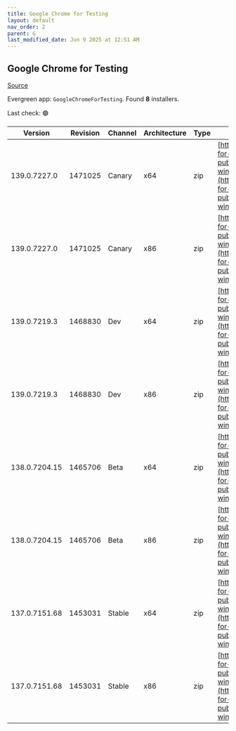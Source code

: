```yaml
---
title: Google Chrome for Testing
layout: default
nav_order: 2
parent: G
last_modified_date: Jun 9 2025 at 12:51 AM
---
```


## Google Chrome for Testing

[Source](https://googlechromelabs.github.io/chrome-for-testing/)

Evergreen app: `GoogleChromeForTesting`. Found **8** installers.

Last check: 🟢

| Version       | Revision | Channel | Architecture | Type | URI                                                                                                                                                                                            |
| ------------- | -------- | ------- | ------------ | ---- | ---------------------------------------------------------------------------------------------------------------------------------------------------------------------------------------------- |
| 139.0.7227.0  | 1471025  | Canary  | x64          | zip  | [https://storage.googleapis.com/chrome-for-testing-public/139.0.7227.0/win64/chrome-win64.zip](https://storage.googleapis.com/chrome-for-testing-public/139.0.7227.0/win64/chrome-win64.zip)   |
| 139.0.7227.0  | 1471025  | Canary  | x86          | zip  | [https://storage.googleapis.com/chrome-for-testing-public/139.0.7227.0/win32/chrome-win32.zip](https://storage.googleapis.com/chrome-for-testing-public/139.0.7227.0/win32/chrome-win32.zip)   |
| 139.0.7219.3  | 1468830  | Dev     | x64          | zip  | [https://storage.googleapis.com/chrome-for-testing-public/139.0.7219.3/win64/chrome-win64.zip](https://storage.googleapis.com/chrome-for-testing-public/139.0.7219.3/win64/chrome-win64.zip)   |
| 139.0.7219.3  | 1468830  | Dev     | x86          | zip  | [https://storage.googleapis.com/chrome-for-testing-public/139.0.7219.3/win32/chrome-win32.zip](https://storage.googleapis.com/chrome-for-testing-public/139.0.7219.3/win32/chrome-win32.zip)   |
| 138.0.7204.15 | 1465706  | Beta    | x64          | zip  | [https://storage.googleapis.com/chrome-for-testing-public/138.0.7204.15/win64/chrome-win64.zip](https://storage.googleapis.com/chrome-for-testing-public/138.0.7204.15/win64/chrome-win64.zip) |
| 138.0.7204.15 | 1465706  | Beta    | x86          | zip  | [https://storage.googleapis.com/chrome-for-testing-public/138.0.7204.15/win32/chrome-win32.zip](https://storage.googleapis.com/chrome-for-testing-public/138.0.7204.15/win32/chrome-win32.zip) |
| 137.0.7151.68 | 1453031  | Stable  | x64          | zip  | [https://storage.googleapis.com/chrome-for-testing-public/137.0.7151.68/win64/chrome-win64.zip](https://storage.googleapis.com/chrome-for-testing-public/137.0.7151.68/win64/chrome-win64.zip) |
| 137.0.7151.68 | 1453031  | Stable  | x86          | zip  | [https://storage.googleapis.com/chrome-for-testing-public/137.0.7151.68/win32/chrome-win32.zip](https://storage.googleapis.com/chrome-for-testing-public/137.0.7151.68/win32/chrome-win32.zip) |
